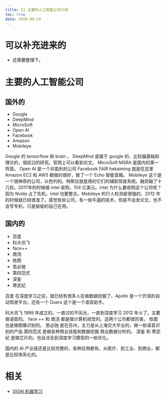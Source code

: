 ```yaml
---
title: 51 主要的人工智能公司介绍
toc: true
date: 2018-09-24
---
```


# 可以补充进来的

- 还需要整理下。


# 主要的人工智能公司

## 国外的

- Google
- DeepMind
- MicroSoft
- Open AI
- Facebook
- Amazon
- Mobileye

Google 的 tensorflow 和 brain 。
DeepMind 是属于 google 的，比较偏基础和理论的，很前沿的研究。官网上可以看到论文。
MicroSoft MSRA 是国内的第一阵营。
Open AI 是一个非盈利的公司
Facebook FAIR hekaiming 就是在这里
Amazon EC2 和 AWS 都做的很好，做了一个 Echo 智能音箱。
Mobileye 这个是一个很神奇的公司，以色列的。特斯拉就是用的它们的辅助驾驶系统。融资融了十几轮。2017年的时候被 intel 收购，154 亿美元。intel 为什么要收购这个公司呢？因为 Nvida 占了先机，intel 也要整合。Mobileye 的行人检测是很强的，2012 年的时候就已经很准了。感觉有些公司，有一些牛逼的技术，但是不会发论文，也不会写专利，只是偷偷的自己在用。


## 国内的

- 百度
- 科大讯飞
- face++
- 商汤
- 依图
- 思必驰
- 第四范式
- 深鉴
- 寒武纪

百度 在深度学习之前，就已经有很多人在做数据挖掘了。Apollo 是一个开源的自动驾驶平台。还有一个 Duers 这个是一个语音助手。

科大讯飞 1999 年成立的。一直过的不风光，一直到深度学习 2012 年火了。主要做语音的。
face ++ 和 商汤 都是做计算机视觉的。这两个公司都很厉害。
依图 也是做图像识别的。
思必驰 是在苏州，主力是从上海交大毕业的，做一些语音识别的产品
第四范式 是做各种商业技能和数据挖掘 商业数据分析的。
深鉴 和 寒武纪 是做芯片的。也会涉及到深度学习模型的一些优化。

国内的 AI 产业链还是比较完整的，各种应用都有。从医疗、到工业、到商业，都是比较体系化的。







# 相关

- [SIGAI 机器学习](http://sigai.cn/index.php?r=front/viewcourse&id=13)
